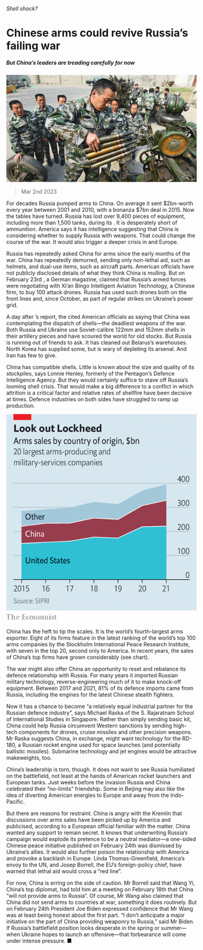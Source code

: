 ###### Shell shock?

# Chinese arms could revive Russia’s failing war 

##### But China’s leaders are treading carefully for now 

![image](images/20230304_CNP001.jpg) 

> Mar 2nd 2023 

For decades Russia pumped arms to China. On average it sent $2bn-worth every year between 2001 and 2010, with a bonanza $7bn deal in 2015. Now the tables have turned. Russia has lost over 9,400 pieces of equipment, including more than 1,500 tanks, during its . It is desperately short of ammunition. America says it has intelligence suggesting that China is considering whether to supply Russia with weapons. That could change the course of the war. It would also trigger a deeper crisis in  and Europe.

Russia has repeatedly asked China for arms since the early months of the war. China has repeatedly demurred, sending only non-lethal aid, such as helmets, and dual-use items, such as aircraft parts. American officials have not publicly disclosed details of what they think China is mulling. But on February 23rd , a German magazine, claimed that Russia’s armed forces were negotiating with Xi’an Bingo Intelligent Aviation Technology, a Chinese firm, to buy 100 attack drones. Russia has used such drones both on the front lines and, since October, as part of regular strikes on Ukraine’s power grid. 

A day after ’s report, the  cited American officials as saying that China was contemplating the dispatch of shells—the deadliest weapons of the war. Both Russia and Ukraine use Soviet-calibre 122mm and 152mm shells in their artillery pieces and have scoured the world for old stocks. But Russia is running out of friends to ask. It has cleaned out Belarus’s warehouses. North Korea has supplied some, but is wary of depleting its arsenal. And Iran has few to give.

China has compatible shells. Little is known about the size and quality of its stockpiles, says Lonnie Henley, formerly of the Pentagon’s Defence Intelligence Agency. But they would certainly suffice to stave off Russia’s looming shell crisis. That would make a big difference to a conflict in which attrition is a critical factor and relative rates of shellfire have been decisive at times. Defence industries on both sides have struggled to ramp up production.

![image](images/20230304_CNC188.png) 


China has the heft to tip the scales. It is the world’s fourth-largest arms exporter. Eight of its firms feature in the latest ranking of the world’s top 100 arms companies by the Stockholm International Peace Research Institute, with seven in the top 20, second only to America. In recent years, the sales of China’s top firms have grown considerably (see chart). 

The war might also offer China an opportunity to reset and rebalance its defence relationship with Russia. For many years it imported Russian military technology, reverse-engineering much of it to make knock-off equipment. Between 2017 and 2021, 81% of its defence imports came from Russia, including the engines for the latest Chinese stealth fighters.

Now it has a chance to become “a relatively equal industrial partner for the Russian defence industry”, says Michael Raska of the S. Rajaratnam School of International Studies in Singapore. Rather than simply sending basic kit, China could help Russia circumvent Western sanctions by sending high-tech components for drones, cruise missiles and other precision weapons. Mr Raska suggests China, in exchange, might want technology for the RD-180, a Russian rocket engine used for space launches (and potentially ballistic missiles). Submarine technology and jet engines would be attractive makeweights, too.

China’s leadership is torn, though. It does not want to see Russia humiliated on the battlefield, not least at the hands of American rocket launchers and European tanks. Just weeks before the invasion Russia and China celebrated their “no-limits” friendship. Some in Beijing may also like the idea of diverting American energies to Europe and away from the Indo-Pacific. 

But there are reasons for restraint. China is angry with the Kremlin that discussions over arms sales have been picked up by America and publicised, according to a European official familiar with the matter. China wanted any support to remain secret. It knows that underwriting Russia’s campaign would explode its pretence to be a neutral mediator—a one-sided Chinese peace initiative published on February 24th was dismissed by Ukraine’s allies. It would also further poison the relationship with America and provoke a backlash in Europe. Linda Thomas-Greenfield, America’s envoy to the UN, and Josep Borrell, the EU’s foreign-policy chief, have warned that lethal aid would cross a “red line”. 

For now, China is erring on the side of caution. Mr Borrell said that Wang Yi, China’s top diplomat, had told him at a meeting on February 18th that China “will not provide arms to Russia”. Of course, Mr Wang also claimed that China did not send arms to countries at war, something it does routinely. But on February 24th President Joe Biden expressed confidence that Mr Wang was at least being honest about the first part. “I don’t anticipate a major initiative on the part of China providing weaponry to Russia,” said Mr Biden. If Russia’s battlefield position looks desperate in the spring or summer—when Ukraine hopes to launch an offensive—that forbearance will come under intense pressure. ■


